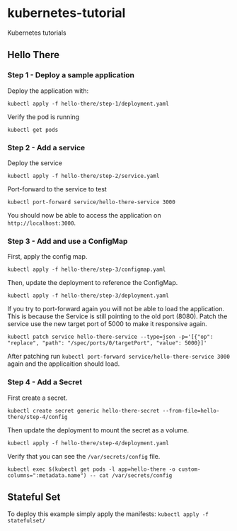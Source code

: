 # kubernetes-tutorial

Kubernetes tutorials

## Hello There

### Step 1 - Deploy a sample application

Deploy the application with:

```shell
kubectl apply -f hello-there/step-1/deployment.yaml
```

Verify the pod is running

```shell
kubectl get pods
```

### Step 2 - Add a service

Deploy the service

```shell
kubectl apply -f hello-there/step-2/service.yaml
```

Port-forward to the service to test

```shell
kubectl port-forward service/hello-there-service 3000
```

You should now be able to access the application on ```http://localhost:3000```.

### Step 3 - Add and use a ConfigMap

First, apply the config map.

```shell
kubectl apply -f hello-there/step-3/configmap.yaml
```

Then, update the deployment to reference the ConfigMap.

```shell
kubectl apply -f hello-there/step-3/deployment.yaml
```

If you try to port-forward again you will not be able to load the application. This is because the Service is still pointing to the old port (8080). Patch the service use the new target port of 5000 to make it responsive again.

```shell
kubectl patch service hello-there-service --type=json -p='[{"op": "replace", "path": "/spec/ports/0/targetPort", "value": 5000}]'
```

After patching run ```kubectl port-forward service/hello-there-service 3000``` again and the applicaition should load.

### Step 4 - Add a Secret

First create a secret.

```shell
kubectl create secret generic hello-there-secret --from-file=hello-there/step-4/config
```

Then update the deployment to mount the secret as a volume.

```shell
kubectl apply -f hello-there/step-4/deployment.yaml
```

Verify that you can see the ```/var/secrets/config``` file.

```shell
kubectl exec $(kubectl get pods -l app=hello-there -o custom-columns=":metadata.name") -- cat /var/secrets/config
```

## Stateful Set

To deploy this example simply apply the manifests: ```kubectl apply -f statefulset/```
